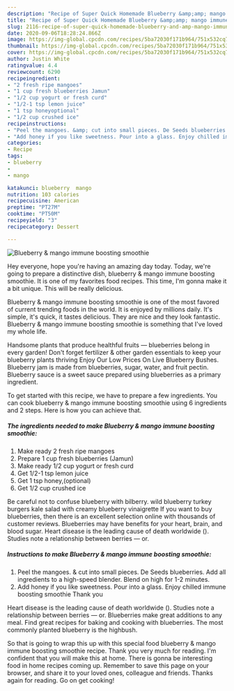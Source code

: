 ```yaml
---
description: "Recipe of Super Quick Homemade Blueberry &amp;amp; mango immune boosting smoothie"
title: "Recipe of Super Quick Homemade Blueberry &amp;amp; mango immune boosting smoothie"
slug: 2116-recipe-of-super-quick-homemade-blueberry-and-amp-mango-immune-boosting-smoothie
date: 2020-09-06T18:28:24.866Z
image: https://img-global.cpcdn.com/recipes/5ba72030f171b964/751x532cq70/blueberry-mango-immune-boosting-smoothie-recipe-main-photo.jpg
thumbnail: https://img-global.cpcdn.com/recipes/5ba72030f171b964/751x532cq70/blueberry-mango-immune-boosting-smoothie-recipe-main-photo.jpg
cover: https://img-global.cpcdn.com/recipes/5ba72030f171b964/751x532cq70/blueberry-mango-immune-boosting-smoothie-recipe-main-photo.jpg
author: Justin White
ratingvalue: 4.4
reviewcount: 6290
recipeingredient:
- "2 fresh ripe mangoes"
- "1 cup fresh blueberries Jamun"
- "1/2 cup yogurt or fresh curd"
- "1/2-1 tsp lemon juice"
- "1 tsp honeyoptional"
- "1/2 cup crushed ice"
recipeinstructions:
- "Peel the mangoes. &amp; cut into small pieces. De Seeds blueberries. Add all ingredients to a high-speed blender. Blend on high for 1-2 minutes."
- "Add honey if you like sweetness. Pour into a glass. Enjoy chilled immune boosting smoothie Thank you"
categories:
- Recipe
tags:
- blueberry
- 
- mango

katakunci: blueberry  mango 
nutrition: 103 calories
recipecuisine: American
preptime: "PT27M"
cooktime: "PT50M"
recipeyield: "3"
recipecategory: Dessert

---
```



![Blueberry &amp; mango immune boosting smoothie](https://img-global.cpcdn.com/recipes/5ba72030f171b964/751x532cq70/blueberry-mango-immune-boosting-smoothie-recipe-main-photo.jpg)

Hey everyone, hope you're having an amazing day today. Today, we're going to prepare a distinctive dish, blueberry &amp; mango immune boosting smoothie. It is one of my favorites food recipes. This time, I'm gonna make it a bit unique. This will be really delicious.

Blueberry &amp; mango immune boosting smoothie is one of the most favored of current trending foods in the world. It is enjoyed by millions daily. It's simple, it's quick, it tastes delicious. They are nice and they look fantastic. Blueberry &amp; mango immune boosting smoothie is something that I've loved my whole life.

Handsome plants that produce healthful fruits — blueberries belong in every garden! Don&#39;t forget fertilizer &amp; other garden essentials to keep your blueberry plants thriving Enjoy Our Low Prices On Live Blueberry Bushes. Blueberry jam is made from blueberries, sugar, water, and fruit pectin. Blueberry sauce is a sweet sauce prepared using blueberries as a primary ingredient.


To get started with this recipe, we have to prepare a few ingredients. You can cook blueberry &amp; mango immune boosting smoothie using 6 ingredients and 2 steps. Here is how you can achieve that.

<!--inarticleads1-->

##### The ingredients needed to make Blueberry &amp; mango immune boosting smoothie:

1. Make ready 2 fresh ripe mangoes
1. Prepare 1 cup fresh blueberries (Jamun)
1. Make ready 1/2 cup yogurt or fresh curd
1. Get 1/2-1 tsp lemon juice
1. Get 1 tsp honey,(optional)
1. Get 1/2 cup crushed ice


Be careful not to confuse blueberry with bilberry. wild blueberry turkey burgers kale salad with creamy blueberry vinaigrette If you want to buy blueberries, then there is an excellent selection online with thousands of customer reviews. Blueberries may have benefits for your heart, brain, and blood sugar. Heart disease is the leading cause of death worldwide (). Studies note a relationship between berries — or. 

<!--inarticleads2-->

##### Instructions to make Blueberry &amp; mango immune boosting smoothie:

1. Peel the mangoes. &amp; cut into small pieces. De Seeds blueberries. Add all ingredients to a high-speed blender. Blend on high for 1-2 minutes.
1. Add honey if you like sweetness. Pour into a glass. Enjoy chilled immune boosting smoothie Thank you


Heart disease is the leading cause of death worldwide (). Studies note a relationship between berries — or. Blueberries make great additions to any meal. Find great recipes for baking and cooking with blueberries. The most commonly planted blueberry is the highbush. 

So that is going to wrap this up with this special food blueberry &amp; mango immune boosting smoothie recipe. Thank you very much for reading. I'm confident that you will make this at home. There is gonna be interesting food in home recipes coming up. Remember to save this page on your browser, and share it to your loved ones, colleague and friends. Thanks again for reading. Go on get cooking!
